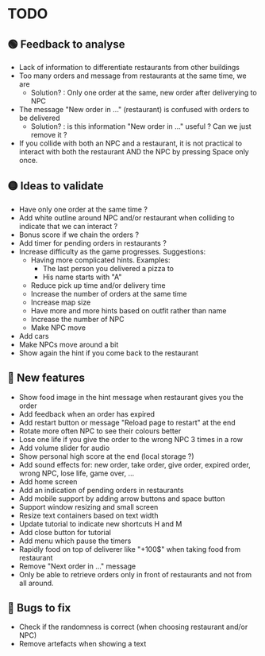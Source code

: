 # TODO

## 🟢 Feedback to analyse
- Lack of information to differentiate restaurants from other buildings 
- Too many orders and message from restaurants at the same time, we are
  - Solution? : Only one order at the same, new order after deliverying to NPC
- The message "New order in ..." (restaurant) is confused with orders to be delivered
  - Solution? : is this information "New order in ..." useful ? Can we just remove it ?
- If you collide with both an NPC and a restaurant, it is not practical to interact with both the restaurant AND the NPC by pressing Space only once.

## 🟡 Ideas to validate
- Have only one order at the same time ?
- Add white outline around NPC and/or restaurant when colliding to indicate that we can interact ?
- Bonus score if we chain the orders ?
- Add timer for pending orders in restaurants ?
- Increase difficulty  as the game progresses. Suggestions:
  - Having more complicated hints. Examples:
    - The last person you delivered a pizza to
    - His name starts with "A"
  - Reduce pick up time and/or delivery time
  - Increase the number of orders at the same time
  - Increase map size
  - Have more and more hints based on outfit rather than name
  - Increase the number of NPC
  - Make NPC move
- Add cars
- Make NPCs move around a bit
- Show again the hint if you come back to the restaurant

## 🔵 New features
- Show food image in the hint message when restaurant gives you the order 
- Add feedback when an order has expired
- Add restart button or message "Reload page to restart" at the end
- Rotate more often NPC to see their colours better
- Lose one life if you give the order to the wrong NPC 3 times in a row
- Add volume slider for audio 
- Show personal high score at the end (local storage ?)
- Add sound effects for: new order, take order, give order, expired order, wrong NPC, lose life, game over, ...
- Add home screen
- Add an indication of pending orders in restaurants
- Add mobile support by adding arrow buttons and space button
- Support window resizing and small screen
- Resize text containers based on text width
- Update tutorial to indicate new shortcuts H and M
- Add close button for tutorial
- Add menu which pause the timers
- Rapidly food on top of deliverer like "+100$" when taking food from restaurant
- Remove "Next order in ..." message
- Only be able to retrieve orders only in front of restaurants and not from all around.

## 🔴 Bugs to fix
- Check if the randomness is correct (when choosing restaurant and/or NPC)
- Remove artefacts when showing a text
